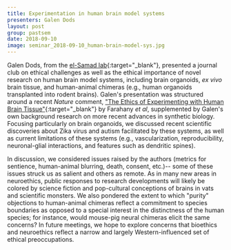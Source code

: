 ```yaml
---
title: Experimentation in human brain model systems
presenters: Galen Dods
layout: post
group: pastsem
date: 2018-09-10
image: seminar_2018-09-10_human-brain-model-sys.jpg
---
```


Galen Dods, from the [el-Samad lab](http://elsamadlab.ucsf.edu/){:target="\_blank"}, presented a journal club on ethical challenges as 
well as the ethical importance of novel research on human brain model systems, including brain organoids, *ex vivo* brain 
tissue, and human-animal chimeras (e.g., human organoids transplanted into rodent brains). Galen's presentation was structured 
around a recent *Nature* comment, ["The Ethics of Experimenting with Human Brain Tissue"](https://www.ncbi.nlm.nih.gov/pubmed/29691509){:target="\_blank"} 
by Farahany *et al*, supplemented by Galen's own background research on more recent advances in synthetic biology. Focusing 
particularly on brain organoids, we discussed recent scientific discoveries about Zika virus and autism facilitated by these 
systems, as well as current limitations of these systems (e.g., vascularization, reproducibility, neuronal-glial 
interactions, and features such as dendritic spines). 

In discussion, we considered issues raised by the authors (metrics for sentience, human-animal blurring, death, consent, etc.)--
some of these issues struck us as salient and others as remote. As in many new areas in neuroethics, public responses to research 
developments will likely be colored by science fiction and pop-cultural conceptions of brains in vats and scientific monsters. 
We also pondered the extent to which "purity" objections to human-animal chimeras reflect a commitment to species boundaries as 
opposed to a special interest in the distinctness of the human species; for instance, would mouse-pig neural chimeras elicit 
the same concerns? In future meetings, we hope to explore concerns that bioethics and neuroethics reflect a narrow and largely 
Western-influenced set of ethical preoccupations. 
